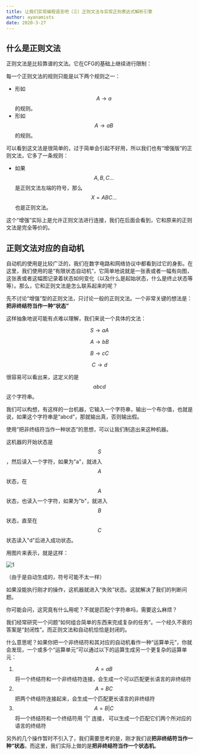 ```yaml
---
title: 让我们实现编程语言吧（三）正则文法与实现正则表达式解析引擎
author: ayanamists
date: 2020-3-27
---
```


## 什么是正则文法

正则文法是比较靠谱的文法。它在CFG的基础上继续进行限制：

每一个正则文法的规则只能是以下两个规则之一：

+ 形如$$A \rightarrow a$$的规则。
+ 形如$$A \rightarrow aB$$的规则。

可以看到这文法是很简单的，过于简单会引起不好用，所以我们也有“增强版”的正则文法，它多了一条规则：

+ 如果$$A, B, C...$$是正则文法左端的符号，那么$$X = ABC...$$也是正则文法。

这个“增强”实际上是允许正则文法进行连接，我们在后面会看到，它和原来的正则文法是完全等价的。

## 正则文法对应的自动机

自动机的使用是比较广泛的，我们在数字电路和网络协议中都看到过它的身影。在这里，我们使用的是“有限状态自动机”，它简单地说就是一张表或者一幅有向图，这张表或者这幅图记录着状态如何变化（以及什么是起始状态，什么是终止状态等等）。那么，它和正则文法是怎么联系起来的呢？

先不讨论“增强”型的正则文法，只讨论一般的正则文法。一个非常关键的想法是：**把非终结符当作一种“状态”**

这样抽象地说可能有点难以理解，我们来说一个具体的文法：

$$ S \rightarrow aA $$

$$ A \rightarrow bB $$

$$ B \rightarrow cC $$

$$ C \rightarrow d $$

很容易可以看出来，这定义的是$$abcd$$这个字符串。

我们可以构想，有这样的一台机器，它输入一个字符串，输出一个布尔值，也就是说，如果这个字符串是“abcd”，那就输出真，否则输出假。

使用“把非终结符当作一种状态”的思想，可以让我们制造出来这种机器。

这机器的开始状态是$$S$$，然后读入一个字符，如果为"a"，就进入$$A$$状态，在$$A$$状态，也读入一个字符，如果为"b"，就进入$$B$$状态，直至在$$C$$状态读入"d"后进入成功状态。

用图片来表示，就是这样：

![1](https://pic.downk.cc/item/5e7e12a4504f4bcb0492dd16.png)

（由于是自动生成的，符号可能不太一样）

如果没能执行刚才的操作，这机器就进入“失败”状态。这就解决了我们的判断问题。

你可能会问，这究竟有什么用呢？不就是匹配个字符串吗，需要这么麻烦？

我们经常研究一个问题“如何组合简单的东西来完成复杂的任务”。一个经久不衰的答案是“封闭性”。而正则文法和自动机恰恰是封闭的。

什么意思呢？如果你把一个非终结符和其对应的自动机看作一种“运算单元”，你就会发现，一个或多个“运算单元”可以通过以下的运算生成另一个更复杂的运算单元：

1. $$ A = aB $$ 将一个终结符和一个非终结符连接，会生成一个可以匹配更长语言的非终结符
2. $$ A = BC $$ 把两个终结符连接起来，会生成一个匹配更长语言的非终结符
3. $$ A = B | C $$ 将一个终结符和一个终结符用 “|” 连接， 可以生成一个匹配它们两个所对应的语言的终结符

另外的几个操作暂时不引入了，我们需要思考的是，刚才我们说**把非终结符当作一种“状态**，而这里，我们实际上做的是**把非终结符当作一个状态机**。
